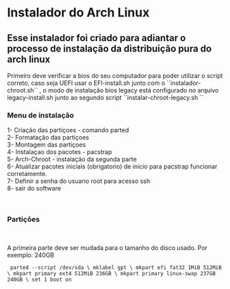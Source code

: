<h1> Instalador do Arch Linux</h1>

<h2> Esse instalador foi criado para adiantar o processo de instalação da distribuição pura do arch linux</h2>

<p>
  Primeiro deve verificar a bios do seu computador para poder utilizar o script correto, 
  caso seja UEFI usar o EFI-install.sh junto com o ``instalador-chroot.sh`` ,
  o modo de instalação bios legacy está configurado no arquivo legacy-install.sh junto ao segundo script ``instalar-chroot-legacy.sh ``
</p> 

<h3> Menu de instalação </h3>

<p> 1- Criação das partiçoes - comando parted <br>
	2- Formatação das partiçoes <br>
	3- Montagem das partiçoes <br>
	4- Instalaçao dos pacotes - pacstrap <br>
	5- Arch-Chroot - instalação da segunda parte <br>
	6- Atualizar pacotes iniciais (obrigatorio) de inicio para pacstrap funcionar corretamente.<br>
	7- Definir a senha do usuario root para acesso ssh <br>
	8- sair do software</p> <br>

<h3> Partições </h3> <br>

<p> A primeira parte deve ser mudada para o tamanho do disco usado. Por exemplo: 240GB <br>

  ``  parted --script /dev/sda \
      mklabel gpt \
      mkpart efi fat32 1MiB 512MiB \
      mkpart primary ext4 512MiB 236GB \
      mkpart primary linux-swap 237GB 240GB \
      set 1 boot on  
``
</p>
